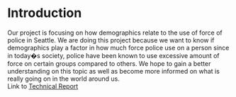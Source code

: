 # Introduction <br />
Our project is focusing on how demographics relate to the use of force of police in Seattle. We are doing this project because we want to know if demographics play a factor in how much force police use on a person since in today�s society, police have been known to use excessive amount of force on certain groups compared to others. We hope to gain a better understanding on this topic as well as become more informed on what is really going on in the world around us. <br />
Link to [Technical Report](https://github.com/vijaymuralidhara/Seattle-PD--Use-of-Force/wiki)
